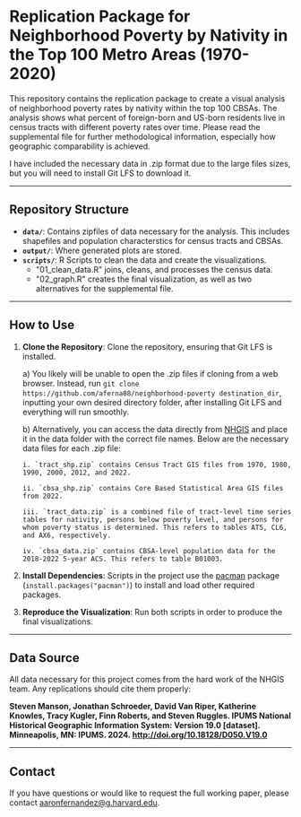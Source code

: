 # Replication Package for Neighborhood Poverty by Nativity in the Top 100 Metro Areas (1970-2020)

This repository contains the replication package to create a visual analysis of neighborhood poverty rates by nativity within the top 100 CBSAs. The analysis shows what percent of foreign-born and US-born residents live in census tracts with different poverty rates over time. Please read the supplemental file for further methodological information, especially how geographic comparability is achieved.

I have included the necessary data in .zip format due to the large files sizes, but you will need to install Git LFS to download it.

------------------------------------------------------------------------

## Repository Structure

-   **`data/`**: Contains zipfiles of data necessary for the analysis. This includes shapefiles and population characterstics for census tracts and CBSAs.
-   **`output/`**: Where generated plots are stored.
-   **`scripts/`**: R Scripts to clean the data and create the visualizations.
    -   "01_clean_data.R" joins, cleans, and processes the census data.
    -   "02_graph.R" creates the final visualization, as well as two alternatives for the supplemental file.

------------------------------------------------------------------------

## How to Use

1.  **Clone the Repository**: Clone the repository, ensuring that Git LFS is installed.

    a)  You likely will be unable to open the .zip files if cloning from a web browser. Instead, run `git clone https://github.com/aferna08/neighborhood-poverty destination_dir`, inputting your own desired directory folder, after installing Git LFS and everything will run smoothly.
    
    b)  Alternatively, you can access the data directly from [NHGIS](https://www.nhgis.org/) and place it in the data folder with the correct file names. Below are the necessary data files for each .zip file:
    
        i. `tract_shp.zip` contains Census Tract GIS files from 1970, 1980, 1990, 2000, 2012, and 2022.
        
        ii. `cbsa_shp.zip` contains Core Based Statistical Area GIS files from 2022.
        
        iii. `tract_data.zip` is a combined file of tract-level time series tables for nativity, persons below poverty level, and persons for whom poverty status is determined. This refers to tables AT5, CL6, and AX6, respectively.
        
        iv. `cbsa_data.zip` contains CBSA-level population data for the 2018-2022 5-year ACS. This refers to table B01003.

2.  **Install Dependencies**: Scripts in the project use the [pacman](https://cran.r-project.org/web/packages/pacman/index.html) package (`install.packages("pacman")`) to install and load other required packages.

3.  **Reproduce the Visualization**: Run both scripts in order to produce the final visualizations.

------------------------------------------------------------------------

## Data Source

All data necessary for this project comes from the hard work of the NHGIS team. Any replications should cite them properly:

**Steven Manson, Jonathan Schroeder, David Van Riper, Katherine Knowles, Tracy Kugler, Finn Roberts, and Steven Ruggles. IPUMS National Historical Geographic Information System: Version 19.0 [dataset]. Minneapolis, MN: IPUMS. 2024. <http://doi.org/10.18128/D050.V19.0>**

------------------------------------------------------------------------

## Contact

If you have questions or would like to request the full working paper, please contact [aaronfernandez\@g.harvard.edu](mailto:aaronfernandez@g.harvard.edu).
